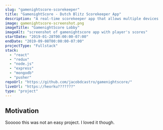 ```yaml
---
slug: "gamenightscore-scorekeeper"
title: "GamenightScore - Dutch Blitz Scorekeeper App"
description: "A real-time scorekeeper app that allows multiple devices to be connected to the same game lobby, and enter scores quickly during the card game Dutch Blitz."
image: gamenightscore-screenshot.png
imageTitle: "GamenightScore Lobby"
imageAlt: "screenshot of gamenightscore app with player's scores"
startDate: "2019-01-28T00:00:00-07:00"
endDate: "2019-09-08T00:00:00-07:00"
projectType: "Fullstack"
stack:
  - "react"
  - "redux"
  - "node.js"
  - "express"
  - "mongodb"
  - "pusher"
repoUrl: "https://github.com/jacobdcastro/gamenightscore/"
liveUrl: "https://heorku???????"
type: "project"
---
```


## Motivation

Sooooo this was not an easy project. I loved it though.
